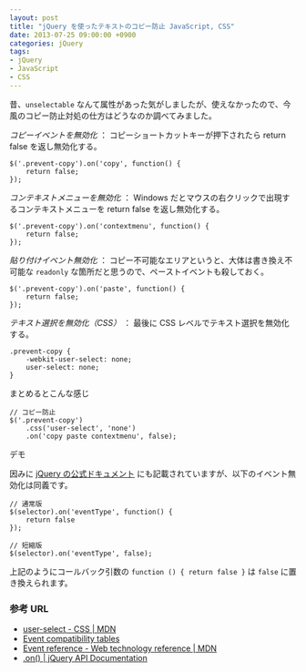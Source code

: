 ```yaml
---
layout: post
title: "jQuery を使ったテキストのコピー防止 JavaScript, CSS"
date: 2013-07-25 09:00:00 +0900
categories: jQuery
tags:
- jQuery
- JavaScript
- CSS
---
```


昔、`unselectable` なんて属性があった気がしましたが、使えなかったので、今風のコピー防止対処の仕方はどうなのか調べてみました。

*コピーイベントを無効化* ： コピーショートカットキーが押下されたら return false を返し無効化する。

    $('.prevent-copy').on('copy', function() {
        return false;
    });


*コンテキストメニューを無効化* ： Windows だとマウスの右クリックで出現するコンテキストメニューを return false を返し無効化する。

    $('.prevent-copy').on('contextmenu', function() {
        return false;
    });

*貼り付けイベント無効化* ： コピー不可能なエリアというと、大体は書き換え不可能な `readonly` な箇所だと思うので、ペーストイベントも殺しておく。

    $('.prevent-copy').on('paste', function() {
        return false;
    });


*テキスト選択を無効化（CSS）* ： 最後に CSS レベルでテキスト選択を無効化する。

    .prevent-copy {
        -webkit-user-select: none;
        user-select: none;
    }


まとめるとこんな感じ

<!-- more -->

    // コピー防止
    $('.prevent-copy')
        .css('user-select', 'none')
        .on('copy paste contextmenu', false);

デモ
<script type="text/javascript" src="http://jsdo.it/blogparts/mMeP/js"></script>


因みに [jQuery の公式ドキュメント](http://api.jquery.com/on/) にも記載されていますが、以下のイベント無効化は同義です。

    // 通常版
    $(selector).on('eventType', function() {
        return false 
    });

    // 短縮版
    $(selector).on('eventType', false);

上記のようにコールバック引数の `function () { return false }` は `false` に置き換えられます。


### 参考 URL

- [user-select - CSS \| MDN](https://developer.mozilla.org/en-US/docs/Web/CSS/user-select)
- [Event compatibility tables](http://www.quirksmode.org/dom/events/)
- [Event reference - Web technology reference \| MDN](https://developer.mozilla.org/en-US/docs/Web/Reference/Events)
- [.on() \| jQuery API Documentation](http://api.jquery.com/on/)
